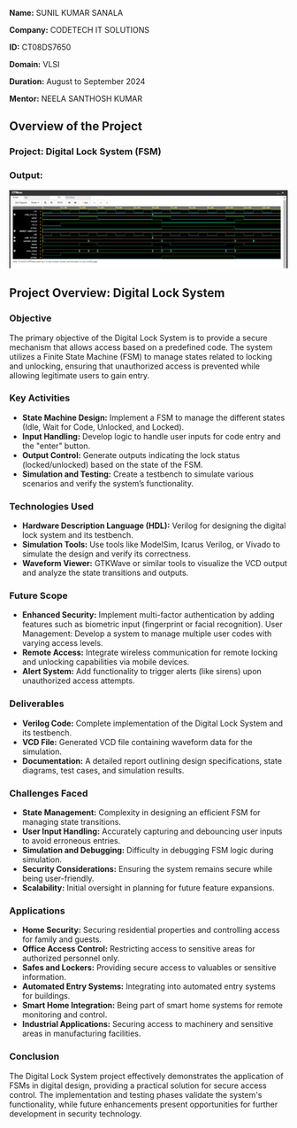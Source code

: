 **Name:** SUNIL KUMAR SANALA

**Company:** CODETECH IT SOLUTIONS

**ID:** CT08DS7650

**Domain:** VLSI

**Duration:** August to September 2024

**Mentor:** NEELA SANTHOSH KUMAR 



## Overview of the Project

### Project: Digital Lock System (FSM)

### Output: 

![digital lock system](https://github.com/sai-70349/CODETECH-Task-2/blob/main/digital.png?raw=true)

## Project Overview: Digital Lock System

### Objective

The primary objective of the Digital Lock System is to provide a secure mechanism that allows access based on a predefined code. The system utilizes a Finite State Machine (FSM) to manage states related to locking and unlocking, ensuring that unauthorized access is prevented while allowing legitimate users to gain entry.

### Key Activities

- **State Machine Design:** Implement a FSM to manage the different states (Idle, Wait for Code, Unlocked, and Locked).
- **Input Handling:** Develop logic to handle user inputs for code entry and the "enter" button.
- **Output Control:** Generate outputs indicating the lock status (locked/unlocked) based on the state of the FSM.
- **Simulation and Testing:** Create a testbench to simulate various scenarios and verify the system’s functionality.

  
### Technologies Used

- **Hardware Description Language (HDL):** Verilog for designing the digital lock system and its testbench.
- **Simulation Tools:** Use tools like ModelSim, Icarus Verilog, or Vivado to simulate the design and verify its correctness.
- **Waveform Viewer:** GTKWave or similar tools to visualize the VCD output and analyze the state transitions and outputs.

  
### Future Scope

- **Enhanced Security:** Implement multi-factor authentication by adding features such as biometric input (fingerprint or facial recognition).
User Management: Develop a system to manage multiple user codes with varying access levels.
- **Remote Access:** Integrate wireless communication for remote locking and unlocking capabilities via mobile devices.
- **Alert System:** Add functionality to trigger alerts (like sirens) upon unauthorized access attempts.
  
### Deliverables

- **Verilog Code:** Complete implementation of the Digital Lock System and its testbench.
- **VCD File:** Generated VCD file containing waveform data for the simulation.
- **Documentation:** A detailed report outlining design specifications, state diagrams, test cases, and simulation results.

### Challenges Faced

- **State Management:** Complexity in designing an efficient FSM for managing state transitions.
- **User Input Handling:** Accurately capturing and debouncing user inputs to avoid erroneous entries.
- **Simulation and Debugging:** Difficulty in debugging FSM logic during simulation.
- **Security Considerations:** Ensuring the system remains secure while being user-friendly.
- **Scalability:** Initial oversight in planning for future feature expansions.
  
### Applications

- **Home Security:** Securing residential properties and controlling access for family and guests.
- **Office Access Control:** Restricting access to sensitive areas for authorized personnel only.
- **Safes and Lockers:** Providing secure access to valuables or sensitive information.
- **Automated Entry Systems:** Integrating into automated entry systems for buildings.
- **Smart Home Integration:** Being part of smart home systems for remote monitoring and control.
- **Industrial Applications:** Securing access to machinery and sensitive areas in manufacturing facilities.

### Conclusion
The Digital Lock System project effectively demonstrates the application of FSMs in digital design, providing a practical solution for secure access control. The implementation and testing phases validate the system's functionality, while future enhancements present opportunities for further development in security technology.
